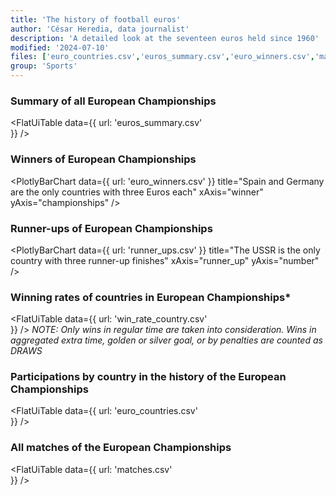 ```yaml
---
title: 'The history of football euros'
author: 'César Heredia, data journalist'
description: 'A detailed look at the seventeen euros held since 1960'
modified: '2024-07-10'
files: ['euro_countries.csv','euros_summary.csv','euro_winners.csv','matches.csv','runner_ups.csv','win_rate_country.csv']
group: 'Sports'
---
```


### Summary of all European Championships
<FlatUiTable
  data={{
    url: 'euros_summary.csv'    
  }}
/>

### Winners of European Championships
<PlotlyBarChart
  data={{
    url: 'euro_winners.csv'
  }}
  title="Spain and Germany are the only countries with three Euros each"
  xAxis="winner"
  yAxis="championships"
/>

### Runner-ups of European Championships
<PlotlyBarChart
  data={{
    url: 'runner_ups.csv'
  }}
  title="The USSR is the only country with three runner-up finishes"
  xAxis="runner_up"
  yAxis="number"
/>

### Winning rates of countries in European Championships*
<FlatUiTable
  data={{
    url: 'win_rate_country.csv'    
  }}
/>
*NOTE: Only wins in regular time are taken into consideration. Wins in aggregated extra time, golden or silver goal, or by penalties are counted as DRAWS*

### Participations by country in the history of the European Championships
<FlatUiTable
  data={{
    url: 'euro_countries.csv'    
  }}
/>

### All matches of the European Championships
<FlatUiTable
  data={{
    url: 'matches.csv'    
  }}
/>
